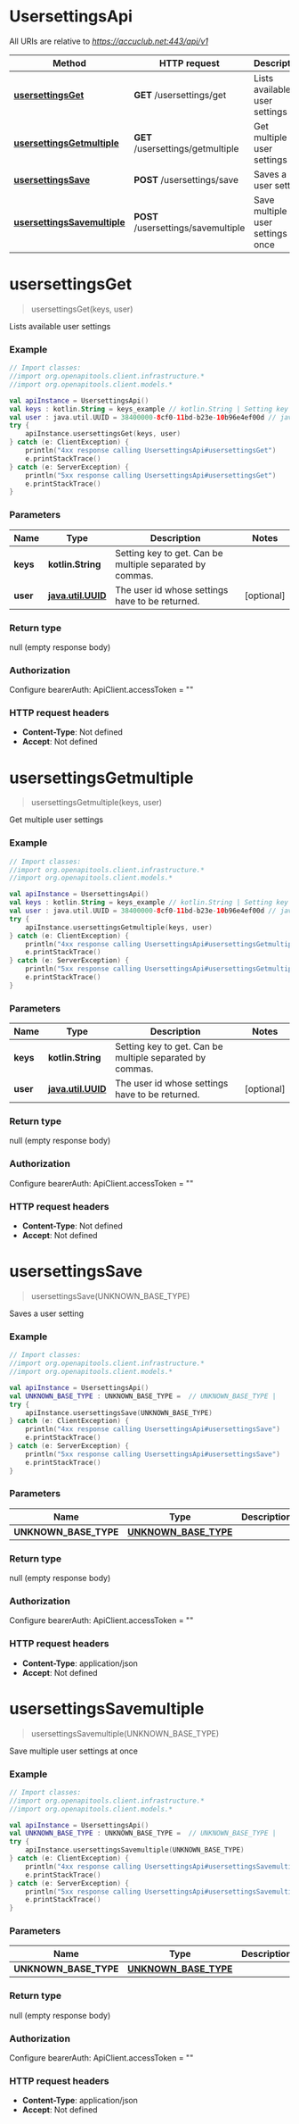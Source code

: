 # UsersettingsApi

All URIs are relative to *https://accuclub.net:443/api/v1*

Method | HTTP request | Description
------------- | ------------- | -------------
[**usersettingsGet**](UsersettingsApi.md#usersettingsGet) | **GET** /usersettings/get | Lists available user settings
[**usersettingsGetmultiple**](UsersettingsApi.md#usersettingsGetmultiple) | **GET** /usersettings/getmultiple | Get multiple user settings
[**usersettingsSave**](UsersettingsApi.md#usersettingsSave) | **POST** /usersettings/save | Saves a user setting
[**usersettingsSavemultiple**](UsersettingsApi.md#usersettingsSavemultiple) | **POST** /usersettings/savemultiple | Save multiple user settings at once


<a name="usersettingsGet"></a>
# **usersettingsGet**
> usersettingsGet(keys, user)

Lists available user settings

### Example
```kotlin
// Import classes:
//import org.openapitools.client.infrastructure.*
//import org.openapitools.client.models.*

val apiInstance = UsersettingsApi()
val keys : kotlin.String = keys_example // kotlin.String | Setting key to get. Can be multiple separated by commas.
val user : java.util.UUID = 38400000-8cf0-11bd-b23e-10b96e4ef00d // java.util.UUID | The user id whose settings have to be returned.
try {
    apiInstance.usersettingsGet(keys, user)
} catch (e: ClientException) {
    println("4xx response calling UsersettingsApi#usersettingsGet")
    e.printStackTrace()
} catch (e: ServerException) {
    println("5xx response calling UsersettingsApi#usersettingsGet")
    e.printStackTrace()
}
```

### Parameters

Name | Type | Description  | Notes
------------- | ------------- | ------------- | -------------
 **keys** | **kotlin.String**| Setting key to get. Can be multiple separated by commas. |
 **user** | [**java.util.UUID**](.md)| The user id whose settings have to be returned. | [optional]

### Return type

null (empty response body)

### Authorization


Configure bearerAuth:
    ApiClient.accessToken = ""

### HTTP request headers

 - **Content-Type**: Not defined
 - **Accept**: Not defined

<a name="usersettingsGetmultiple"></a>
# **usersettingsGetmultiple**
> usersettingsGetmultiple(keys, user)

Get multiple user settings

### Example
```kotlin
// Import classes:
//import org.openapitools.client.infrastructure.*
//import org.openapitools.client.models.*

val apiInstance = UsersettingsApi()
val keys : kotlin.String = keys_example // kotlin.String | Setting key to get. Can be multiple separated by commas.
val user : java.util.UUID = 38400000-8cf0-11bd-b23e-10b96e4ef00d // java.util.UUID | The user id whose settings have to be returned.
try {
    apiInstance.usersettingsGetmultiple(keys, user)
} catch (e: ClientException) {
    println("4xx response calling UsersettingsApi#usersettingsGetmultiple")
    e.printStackTrace()
} catch (e: ServerException) {
    println("5xx response calling UsersettingsApi#usersettingsGetmultiple")
    e.printStackTrace()
}
```

### Parameters

Name | Type | Description  | Notes
------------- | ------------- | ------------- | -------------
 **keys** | **kotlin.String**| Setting key to get. Can be multiple separated by commas. |
 **user** | [**java.util.UUID**](.md)| The user id whose settings have to be returned. | [optional]

### Return type

null (empty response body)

### Authorization


Configure bearerAuth:
    ApiClient.accessToken = ""

### HTTP request headers

 - **Content-Type**: Not defined
 - **Accept**: Not defined

<a name="usersettingsSave"></a>
# **usersettingsSave**
> usersettingsSave(UNKNOWN_BASE_TYPE)

Saves a user setting

### Example
```kotlin
// Import classes:
//import org.openapitools.client.infrastructure.*
//import org.openapitools.client.models.*

val apiInstance = UsersettingsApi()
val UNKNOWN_BASE_TYPE : UNKNOWN_BASE_TYPE =  // UNKNOWN_BASE_TYPE | 
try {
    apiInstance.usersettingsSave(UNKNOWN_BASE_TYPE)
} catch (e: ClientException) {
    println("4xx response calling UsersettingsApi#usersettingsSave")
    e.printStackTrace()
} catch (e: ServerException) {
    println("5xx response calling UsersettingsApi#usersettingsSave")
    e.printStackTrace()
}
```

### Parameters

Name | Type | Description  | Notes
------------- | ------------- | ------------- | -------------
 **UNKNOWN_BASE_TYPE** | [**UNKNOWN_BASE_TYPE**](UNKNOWN_BASE_TYPE.md)|  | [optional]

### Return type

null (empty response body)

### Authorization


Configure bearerAuth:
    ApiClient.accessToken = ""

### HTTP request headers

 - **Content-Type**: application/json
 - **Accept**: Not defined

<a name="usersettingsSavemultiple"></a>
# **usersettingsSavemultiple**
> usersettingsSavemultiple(UNKNOWN_BASE_TYPE)

Save multiple user settings at once

### Example
```kotlin
// Import classes:
//import org.openapitools.client.infrastructure.*
//import org.openapitools.client.models.*

val apiInstance = UsersettingsApi()
val UNKNOWN_BASE_TYPE : UNKNOWN_BASE_TYPE =  // UNKNOWN_BASE_TYPE | 
try {
    apiInstance.usersettingsSavemultiple(UNKNOWN_BASE_TYPE)
} catch (e: ClientException) {
    println("4xx response calling UsersettingsApi#usersettingsSavemultiple")
    e.printStackTrace()
} catch (e: ServerException) {
    println("5xx response calling UsersettingsApi#usersettingsSavemultiple")
    e.printStackTrace()
}
```

### Parameters

Name | Type | Description  | Notes
------------- | ------------- | ------------- | -------------
 **UNKNOWN_BASE_TYPE** | [**UNKNOWN_BASE_TYPE**](UNKNOWN_BASE_TYPE.md)|  | [optional]

### Return type

null (empty response body)

### Authorization


Configure bearerAuth:
    ApiClient.accessToken = ""

### HTTP request headers

 - **Content-Type**: application/json
 - **Accept**: Not defined

